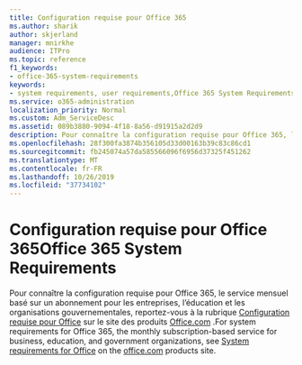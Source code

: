 ```yaml
---
title: Configuration requise pour Office 365
ms.author: sharik
author: skjerland
manager: mnirkhe
audience: ITPro
ms.topic: reference
f1_keywords:
- office-365-system-requirements
keywords:
- system requirements, user requirements,Office 365 System Requirements
ms.service: o365-administration
localization_priority: Normal
ms.custom: Adm_ServiceDesc
ms.assetid: 089b3880-9094-4f18-8a56-d91915a2d2d9
description: Pour connaître la configuration requise pour Office 365, le service mensuel basé sur un abonnement pour les entreprises, l’éducation et les organisations gouvernementales, reportez-vous à la rubrique Configuration requise pour Office sur le site des produits office.com.
ms.openlocfilehash: 28f300fa3874b356105d33d00163b39c83c86cd1
ms.sourcegitcommit: fb245074a57da585566096f6956d37325f451262
ms.translationtype: MT
ms.contentlocale: fr-FR
ms.lasthandoff: 10/26/2019
ms.locfileid: "37734102"
---
```

# <a name="office-365-system-requirements"></a><span data-ttu-id="67a10-104">Configuration requise pour Office 365</span><span class="sxs-lookup"><span data-stu-id="67a10-104">Office 365 System Requirements</span></span>

<span data-ttu-id="67a10-105">Pour connaître la configuration requise pour Office 365, le service mensuel basé sur un abonnement pour les entreprises, l’éducation et les organisations gouvernementales, reportez-vous à la rubrique [Configuration requise pour Office](https://go.microsoft.com/fwlink/?LinkID=626095&amp;clcid=0x409) sur le site des produits [Office.com](https://go.microsoft.com/fwlink/?LinkID=509817&amp;clcid=0x409) .</span><span class="sxs-lookup"><span data-stu-id="67a10-105">For system requirements for Office 365, the monthly subscription-based service for business, education, and government organizations, see [System requirements for Office](https://go.microsoft.com/fwlink/?LinkID=626095&amp;clcid=0x409) on the [office.com](https://go.microsoft.com/fwlink/?LinkID=509817&amp;clcid=0x409) products site.</span></span> 
  


